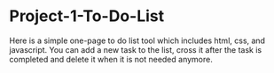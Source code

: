 # Project-1-To-Do-List
Here is a simple one-page to do list tool which includes html, css, and javascript. You can add a new task to the list, cross it after the task is completed and delete it when it is not needed anymore.
